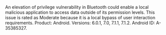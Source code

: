 An elevation of privilege vulnerability in Bluetooth could enable a local malicious application to access data outside of its permission levels. This issue is rated as Moderate because it is a local bypass of user interaction requirements. Product: Android. Versions: 6.0.1, 7.0, 7.1.1, 7.1.2. Android ID: A-35385327.